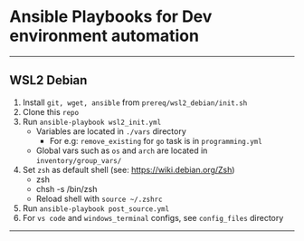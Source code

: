 # Ansible Playbooks for Dev environment automation

---
## WSL2 Debian

1. Install `git, wget, ansible` from `prereq/wsl2_debian/init.sh`
2. Clone this `repo`
2. Run `ansible-playbook wsl2_init.yml`
    * Variables are located in `./vars` directory
        * For e.g: `remove_existing` for `go` task is in `programming.yml`
    * Global vars such as `os` and `arch` are located in `inventory/group_vars/`
3. Set `zsh` as default shell (see: https://wiki.debian.org/Zsh)
    * zsh
    * chsh -s /bin/zsh
    * Reload shell with `source ~/.zshrc`
4. Run `ansible-playbook post_source.yml`
5. For `vs code` and `windows_terminal` configs, see `config_files` directory

---